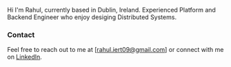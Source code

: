 Hi I'm Rahul, currently based in Dublin, Ireland. Experienced Platform and Backend Engineer who enjoy desiging Distributed Systems.

### Contact 

Feel free to reach out to me at [rahul.iert09@gmail.com] or connect with me on [LinkedIn](https://www.linkedin.com/in/rahul180492/).
